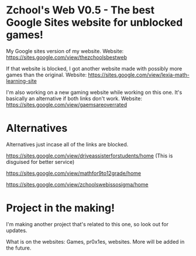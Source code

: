 # Zchool's Web V0.5 - The best Google Sites website for unblocked games!
My Google sites version of my website.
Website: https://sites.google.com/view/thezchoolsbestweb

If that website is blocked, I got another website made with possibly more games than the original.
Website: https://sites.google.com/view/lexia-math-learning-site

I'm also working on a new gaming website while working on this one. It's basically an alternative if both links don't work.
Website: https://sites.google.com/view/gaemsareoverrated
# Alternatives
Alternatives just incase all of the links are blocked.

https://sites.google.com/view/driveassisterforstudents/home (This is disguised for better service)

https://sites.google.com/view/mathfor9to12grade/home

https://sites.google.com/view/zchoolswebissosigma/home

# Project in the making!
I'm making another project that's related to this one, so look out for updates.

What is on the websites: Games, pr0x1es, websites. More will be added in the future.
